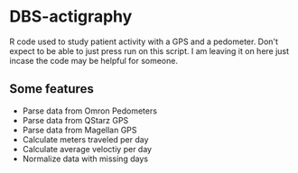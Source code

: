 # DBS-actigraphy
R code used to study patient activity with a GPS and a pedometer. Don't expect to be able to just press run on this script. I am leaving it on here just incase the code may be helpful for someone.

Some features
---
* Parse data from Omron Pedometers
* Parse data from QStarz GPS
* Parse data from Magellan GPS
* Calculate meters traveled per day
* Calculate average veloctiy per day
* Normalize data with missing days
